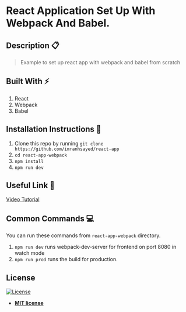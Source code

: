 # React Application Set Up With Webpack And Babel.

## Description :clipboard:
> Example to set up react app with webpack and babel from scratch

## Built With :zap:
1. React
2. Webpack
3. Babel

## Installation Instructions :wrench:

1. Clone this repo by running `git clone https://github.com/imranhsayed/react-app`
2. `cd react-app-webpack`
2. `npm install`
3. `npm run dev`

## Useful Link :link:

[Video Tutorial](https://youtu.be/8YtdH9JT95M) 

## Common Commands :computer:

You can run these commands from `react-app-webpack` directory.

1. `npm run dev` runs webpack-dev-server for frontend on port 8080 in watch mode 
2. `npm run prod` runs the build for production.

## License

[![License](http://img.shields.io/:license-mit-blue.svg?style=flat-square)](http://badges.mit-license.org)

- **[MIT license](http://opensource.org/licenses/mit-license.php)**
